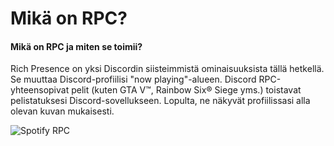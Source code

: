 # Mikä on RPC?

#### Mikä on RPC ja miten se toimii?

Rich Presence on yksi Discordin siisteimmistä ominaisuuksista tällä hetkellä. Se muuttaa Discord-profiilisi "now playing"-alueen. Discord RPC-yhteensopivat pelit \(kuten GTA V™, Rainbow Six® Siege yms.\) toistavat pelistatuksesi Discord-sovellukseen. Lopulta, ne näkyvät profiilissasi alla olevan kuvan mukaisesti.

![Spotify RPC](../.gitbook/assets/spotify_rpc_example.PNG)

